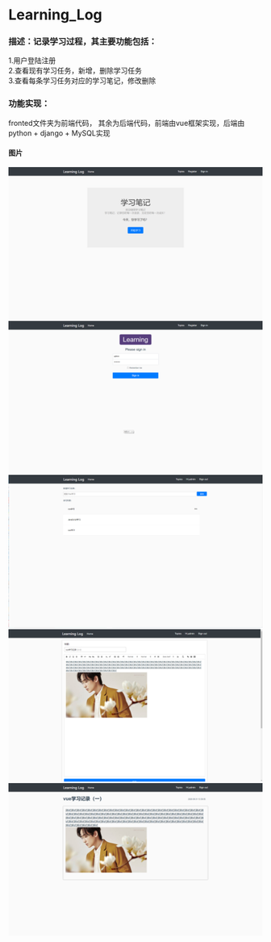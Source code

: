 # Learning_Log
### 描述：记录学习过程，其主要功能包括：  
1.用户登陆注册  
2.查看现有学习任务，新增，删除学习任务  
3.查看每条学习任务对应的学习笔记，修改删除  
### 功能实现：  
fronted文件夹为前端代码， 其余为后端代码，前端由vue框架实现，后端由python + django + MySQL实现 
#### 图片
![Image](https://github.com/CocoYu319/Learning_Log/blob/master/gitPic/首页.png)  
![Image](https://github.com/CocoYu319/Learning_Log/blob/master/gitPic/登录注册.png)  
![Image](https://github.com/CocoYu319/Learning_Log/blob/master/gitPic/查看现有学习任务.png)  
![Image](https://github.com/CocoYu319/Learning_Log/blob/master/gitPic/新增学习记录.png)  
![Image](https://github.com/CocoYu319/Learning_Log/blob/master/gitPic/查看.png)


